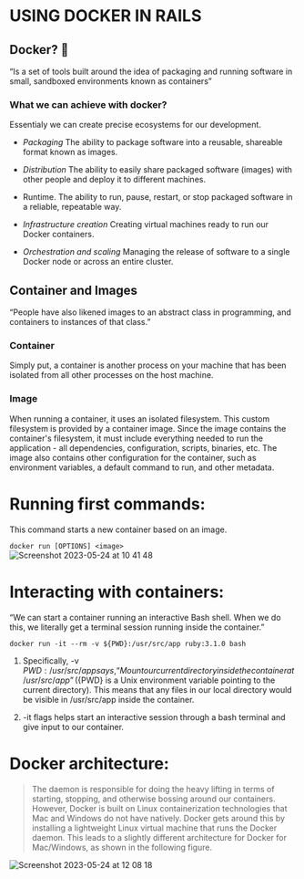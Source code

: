 # USING DOCKER IN RAILS

## Docker? 🐳
“Is a set of tools built around the idea of packaging and running software in small, sandboxed environments known as containers”

### What we can achieve with docker?
Essentialy we can create precise ecosystems for our development.

- *Packaging* The ability to package software into a reusable, shareable format known as
images.

- *Distribution* The ability to easily share packaged software (images) with other people and
deploy it to different machines.

- Runtime. The ability to run, pause, restart, or stop packaged software in a reliable,
repeatable way.

- *Infrastructure creation* Creating virtual machines ready to run our Docker containers.

- *Orchestration and scaling* Managing the release of software to a single Docker node or
across an entire cluster.

## Container and Images
“People have also likened images to an abstract class in programming, and containers to instances of
that class.”

### Container
Simply put, a container is another process on your machine that has been isolated from all other processes on the host machine.


### Image
When running a container, it uses an isolated filesystem. This custom filesystem is provided by a container image. Since the image contains the container's filesystem, it must include everything needed to run the application - all dependencies, configuration, scripts, binaries, etc. The image also contains other configuration for the container, such as environment variables, a default command to run, and other metadata.

# Running first commands:
This command starts a new container based on an image.
  
`docker run [OPTIONS] <image>`
<br>
![Screenshot 2023-05-24 at 10 41 48](https://github.com/daniel-enqz/ruby-corners-100/assets/72522628/c97a8abd-c6e2-4dca-aacb-f80771e854d2)


# Interacting with containers:
“We can start a container running an interactive Bash shell. When we do this, we literally get a terminal session running inside the container.”

`docker run -it --rm -v ${PWD}:/usr/src/app ruby:3.1.0 bash`

1. Specifically, -v ${PWD}:/usr/src/app says, “Mount our current directory inside the container at
/usr/src/app” (${PWD} is a Unix environment variable pointing to the current directory). This
means that any files in our local directory would be visible in /usr/src/app inside the container.

2. -it flags helps start an interactive session through a bash terminal and give input to our container.

# Docker architecture:

> The daemon is responsible for doing the heavy lifting in terms of starting, stopping, and otherwise bossing around our containers.
> However, Docker is built on Linux containerization technologies that Mac and Windows do not have
> natively. Docker gets around this by installing a lightweight Linux virtual machine that runs
> the Docker daemon. This leads to a slightly different architecture for Docker for Mac/Windows, as
> shown in the following figure.

![Screenshot 2023-05-24 at 12 08 18](https://github.com/daniel-enqz/ruby-corners-100/assets/72522628/a547a5c4-f934-4948-9f5a-c150d43472c4)
